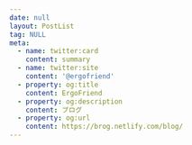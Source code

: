 ```yaml
---
date: null
layout: PostList
tag: NULL
meta:
  - name: twitter:card
    content: summary
  - name: twitter:site
    content: '@ergofriend'
  - property: og:title
    content: ErgoFriend
  - property: og:description
    content: ブログ
  - property: og:url
    content: https://brog.netlify.com/blog/
---
```

